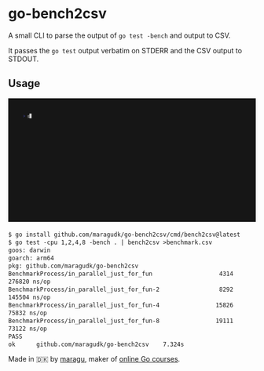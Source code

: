 # go-bench2csv

A small CLI to parse the output of `go test -bench` and output to CSV.

It passes the `go test` output verbatim on STDERR and the CSV output to STDOUT.

## Usage

![demo.gif](docs%2Fdemo.gif)

```shell
$ go install github.com/maragudk/go-bench2csv/cmd/bench2csv@latest
$ go test -cpu 1,2,4,8 -bench . | bench2csv >benchmark.csv
goos: darwin
goarch: arm64
pkg: github.com/maragudk/go-bench2csv
BenchmarkProcess/in_parallel_just_for_fun           	    4314	    276820 ns/op
BenchmarkProcess/in_parallel_just_for_fun-2         	    8292	    145504 ns/op
BenchmarkProcess/in_parallel_just_for_fun-4         	   15826	     75832 ns/op
BenchmarkProcess/in_parallel_just_for_fun-8         	   19111	     73122 ns/op
PASS
ok  	github.com/maragudk/go-bench2csv	7.324s
```

Made in 🇩🇰 by [maragu](https://www.maragu.dk/), maker of [online Go courses](https://www.golang.dk/).
